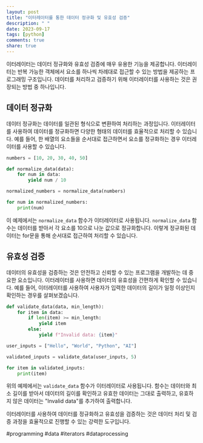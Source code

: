 ```yaml
---
layout: post
title: "이터레이터를 통한 데이터 정규화 및 유효성 검증"
description: " "
date: 2023-09-17
tags: [python]
comments: true
share: true
---
```


이터레이터는 데이터 정규화와 유효성 검증에 매우 유용한 기능을 제공합니다. 이터레이터는 반복 가능한 객체에서 요소를 하나씩 차례대로 접근할 수 있는 방법을 제공하는 프로그래밍 구조입니다. 데이터를 처리하고 검증하기 위해 이터레이터를 사용하는 것은 권장되는 방법 중 하나입니다.

## 데이터 정규화

데이터 정규화는 데이터를 일관된 형식으로 변환하여 처리하는 과정입니다. 이터레이터를 사용하여 데이터를 정규화하면 다양한 형태의 데이터를 효율적으로 처리할 수 있습니다. 예를 들어, 한 배열의 요소들을 순서대로 접근하면서 요소를 정규화하는 경우 이터레이터를 사용할 수 있습니다.

```python
numbers = [10, 20, 30, 40, 50]

def normalize_data(data):
    for num in data:
        yield num / 10

normalized_numbers = normalize_data(numbers)

for num in normalized_numbers:
    print(num)
```
이 예제에서는 `normalize_data` 함수가 이터레이터로 사용됩니다. `normalize_data` 함수는 데이터를 받아서 각 요소를 10으로 나눈 값으로 정규화합니다. 이렇게 정규화된 데이터는 for문을 통해 순서대로 접근하여 처리할 수 있습니다.

## 유효성 검증

데이터의 유효성을 검증하는 것은 안전하고 신뢰할 수 있는 프로그램을 개발하는 데 중요한 요소입니다. 이터레이터를 사용하면 데이터의 유효성을 간편하게 확인할 수 있습니다. 예를 들어, 이터레이터를 사용하여 사용자가 입력한 데이터의 길이가 일정 이상인지 확인하는 경우를 살펴보겠습니다.

```python
def validate_data(data, min_length):
    for item in data:
        if len(item) >= min_length:
            yield item
        else:
            yield f"Invalid data: {item}"

user_inputs = ["Hello", "World", "Python", "AI"]

validated_inputs = validate_data(user_inputs, 5)

for item in validated_inputs:
    print(item)
```
위의 예제에서는 `validate_data` 함수가 이터레이터로 사용됩니다. 함수는 데이터와 최소 길이를 받아서 데이터의 길이를 확인하고 유효한 데이터는 그대로 출력하고, 유효하지 않은 데이터는 "Invalid data"를 추가하여 출력합니다.

이터레이터를 사용하여 데이터를 정규화하고 유효성을 검증하는 것은 데이터 처리 및 검증 과정을 효율적으로 진행할 수 있는 강력한 도구입니다.

#programming #data #iterators #dataprocessing